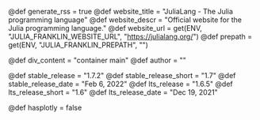 <!-- RSS parameters -->
@def generate_rss = true
@def website_title = "JuliaLang - The Julia programming language"
@def website_descr = "Official website for the Julia programming language."
@def website_url = get(ENV, "JULIA_FRANKLIN_WEBSITE_URL", "https://julialang.org/")
@def prepath = get(ENV, "JULIA_FRANKLIN_PREPATH", "")

<!-- NOTE: don't change what's below -->
@def div_content = "container main" <!-- instead of franklin-content -->
@def author = ""

<!-- Templating of the Downloads -->
@def stable_release = "1.7.2"
@def stable_release_short = "1.7"
@def stable_release_date = "Feb 6, 2022"
@def lts_release = "1.6.5"
@def lts_release_short = "1.6"
@def lts_release_date = "Dec 19, 2021"

<!-- plotly -->
@def hasplotly = false

<!--
If the following lines are commented, the "upcoming release" section
in `downloads/index.md` will not be shown.
@def upcoming_release = "1.7.0-rc3"
@def upcoming_release_short = "1.7"
@def upcoming_release_date = "November 15, 2021"
-->
